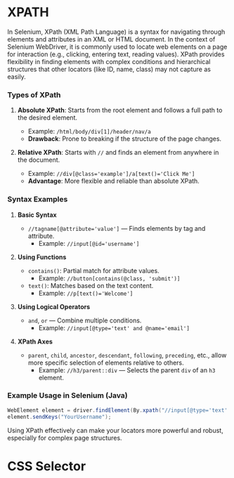 # XPATH
In Selenium, XPath (XML Path Language) is a syntax for navigating through elements and attributes in an XML or HTML document. In the context of Selenium WebDriver, it is commonly used to locate web elements on a page for interaction (e.g., clicking, entering text, reading values). XPath provides flexibility in finding elements with complex conditions and hierarchical structures that other locators (like ID, name, class) may not capture as easily.

### Types of XPath

1.  **Absolute XPath**: Starts from the root element and follows a full path to the desired element.

    *   Example: `/html/body/div[1]/header/nav/a`
    *   **Drawback**: Prone to breaking if the structure of the page changes.
2.  **Relative XPath**: Starts with `//` and finds an element from anywhere in the document.

    *   Example: `//div[@class='example']/a[text()='Click Me']`
    *   **Advantage**: More flexible and reliable than absolute XPath.

### Syntax Examples

1.  **Basic Syntax**

    *   `//tagname[@attribute='value']` — Finds elements by tag and attribute.
        *   Example: `//input[@id='username']`
2.  **Using Functions**

    *   `contains()`: Partial match for attribute values.
        *   Example: `//button[contains(@class, 'submit')]`
    *   `text()`: Matches based on the text content.
        *   Example: `//p[text()='Welcome']`
3.  **Using Logical Operators**

    *   `and`, `or` — Combine multiple conditions.
        *   Example: `//input[@type='text' and @name='email']`
4.  **XPath Axes**

    *   `parent`, `child`, `ancestor`, `descendant`, `following`, `preceding`, etc., allow more specific selection of elements relative to others.
        *   Example: `//h3/parent::div` — Selects the parent `div` of an `h3` element.

### Example Usage in Selenium (Java)

```java
WebElement element = driver.findElement(By.xpath("//input[@type='text' and @name='username']"));
element.sendKeys("YourUsername");
```

Using XPath effectively can make your locators more powerful and robust, especially for complex page structures.

# CSS Selector